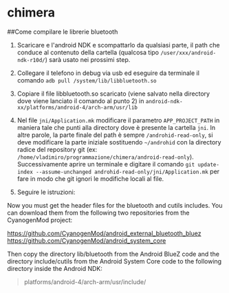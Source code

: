 # chimera

##Come compilare le librerie bluetooth

1. Scaricare e l'android NDK e scompattarlo da qualsiasi parte, il path che conduce al contenuto della cartella (qualcosa tipo `/user/xxx/android-ndk-r10d/`) sarà usato nei prossimi step.

2. Collegare il telefono in debug via usb ed eseguire da terminale il comando `adb pull /system/lib/libbluetooth.so`

3. Copiare il file libbluetooth.so scaricato (viene salvato nella directory dove viene lanciato il comando al punto 2) in `android-ndk-xx/platforms/android-4/arch-arm/usr/lib`

4. Nel file `jni/Application.mk` modificare il parametro `APP_PROJECT_PATH` in maniera tale che punti alla directory dove è presente la cartella `jni`. In altre parole, la parte finale del path è sempre `/androhid-read-only`, si deve modificare la parte iniziale sostituendo `~/androhid` con la directory radice del repository git (ex: `/home/vladimiro/programmazione/chimera/android-read-only`). Successivamente aprire un terminale e digitare il comando `git update-index --assume-unchanged androhid-read-only/jni/Application.mk` per fare in modo che git ignori le modifiche locali al file.

5. Seguire le istruzioni:

Now you must get the header files for the bluetooth and cutils includes. You can download them from the following two repositories from the CyanogenMod project:

https://github.com/CyanogenMod/android_external_bluetooth_bluez
https://github.com/CyanogenMod/android_system_core

Then copy the directory lib/bluetooth from the Android BlueZ code and the directory include/cutils from the Android System Core code to the following directory inside the Android NDK:

>platforms/android-4/arch-arm/usr/include/



